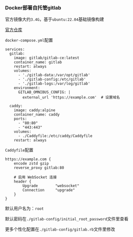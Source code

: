### Docker部署自托管gitlab

官方镜像大约`3.4G`，基于`ubuntu:22.04`基础镜像构建

[官方仓库](https://gitlab.com/gitlab-org/omnibus-gitlab)

`docker-compose.yml`配置
```
services:
  gitlab:
    image: gitlab/gitlab-ce:latest
    container_name: gitlab
    restart: always
    volumes:
      - './gitlab-data:/var/opt/gitlab'
      - './gitlab-config:/etc/gitlab'
      - './gitlab-logs:/var/log/gitlab'
    environment:
      GITLAB_OMNIBUS_CONFIG: |
        external_url 'https://example.com'  # 设置域名

  caddy:
    image: caddy:alpine
    container_name: caddy
    ports:
      - "80:80"
      - "443:443"
    volumes:
      - ./Caddyfile:/etc/caddy/Caddyfile
    restart: always

```

`Caddyfile`配置

```
https://example.com {
    encode zstd gzip
    reverse_proxy gitlab:80

    # 启用 WebSocket 连接
    header {
        Upgrade        "websocket"
        Connection     "upgrade"
    }
}
```


默认用户名为：`root`

默认密码在`./gitlab-config/initial_root_password`文件里查看

更多个性化配置在`./gitlab-config/gitlab.rb`文件里修改

